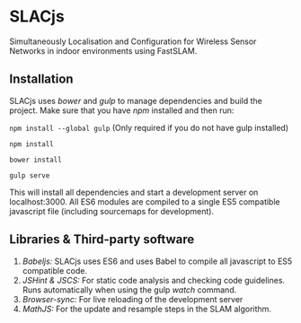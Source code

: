 # SLACjs
Simultaneously Localisation and Configuration for Wireless Sensor Networks in indoor environments using FastSLAM.

## Installation

SLACjs uses *bower* and *gulp* to manage dependencies and build the project. Make sure that you have *npm* installed and then run:

`npm install --global gulp` (Only required if you do not have gulp installed)

`npm install`

`bower install`

`gulp serve`

This will install all dependencies and start a development server on localhost:3000. All ES6 modules are compiled to a single ES5 compatible javascript file (including sourcemaps for development).

## Libraries & Third-party software

1. *Babeljs:* SLACjs uses ES6 and uses Babel to compile all javascript to ES5 compatible code.
2. *JSHint & JSCS:* For static code analysis and checking code guidelines. Runs automatically when using the gulp _watch_ command.
3. *Browser-sync:* For live reloading of the development server
4. *MathJS:* For the update and resample steps in the SLAM algorithm.